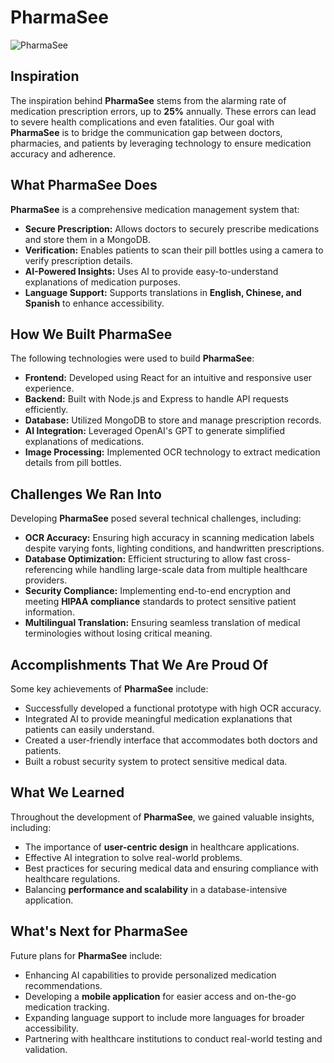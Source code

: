 # PharmaSee
  ![PharmaSee](https://github.com/user-attachments/assets/1c02a728-e397-4d3a-8d64-2408870a1d62)


## Inspiration

The inspiration behind **PharmaSee** stems from the alarming rate of medication prescription errors, up to **25%** annually. These errors can lead to severe health complications and even fatalities. Our goal with **PharmaSee** is to bridge the communication gap between doctors, pharmacies, and patients by leveraging technology to ensure medication accuracy and adherence.

## What PharmaSee Does

**PharmaSee** is a comprehensive medication management system that:

- **Secure Prescription:** Allows doctors to securely prescribe medications and store them in a MongoDB.
- **Verification:** Enables patients to scan their pill bottles using a camera to verify prescription details.
- **AI-Powered Insights:** Uses AI to provide easy-to-understand explanations of medication purposes.
- **Language Support:** Supports translations in **English, Chinese, and Spanish** to enhance accessibility.

## How We Built PharmaSee

The following technologies were used to build **PharmaSee**:

- **Frontend:** Developed using React for an intuitive and responsive user experience.
- **Backend:** Built with Node.js and Express to handle API requests efficiently.
- **Database:** Utilized MongoDB to store and manage prescription records.
- **AI Integration:** Leveraged OpenAI's GPT to generate simplified explanations of medications.
- **Image Processing:** Implemented OCR technology to extract medication details from pill bottles.

## Challenges We Ran Into

Developing **PharmaSee** posed several technical challenges, including:

- **OCR Accuracy:** Ensuring high accuracy in scanning medication labels despite varying fonts, lighting conditions, and handwritten prescriptions.
- **Database Optimization:** Efficient structuring to allow fast cross-referencing while handling large-scale data from multiple healthcare providers.
- **Security Compliance:** Implementing end-to-end encryption and meeting **HIPAA compliance** standards to protect sensitive patient information.
- **Multilingual Translation:** Ensuring seamless translation of medical terminologies without losing critical meaning.

## Accomplishments That We Are Proud Of

Some key achievements of **PharmaSee** include:

- Successfully developed a functional prototype with high OCR accuracy.
- Integrated AI to provide meaningful medication explanations that patients can easily understand.
- Created a user-friendly interface that accommodates both doctors and patients.
- Built a robust security system to protect sensitive medical data.

## What We Learned

Throughout the development of **PharmaSee**, we gained valuable insights, including:

- The importance of **user-centric design** in healthcare applications.
- Effective AI integration to solve real-world problems.
- Best practices for securing medical data and ensuring compliance with healthcare regulations.
- Balancing **performance and scalability** in a database-intensive application.

## What's Next for PharmaSee

Future plans for **PharmaSee** include:

- Enhancing AI capabilities to provide personalized medication recommendations.
- Developing a **mobile application** for easier access and on-the-go medication tracking.
- Expanding language support to include more languages for broader accessibility.
- Partnering with healthcare institutions to conduct real-world testing and validation.

